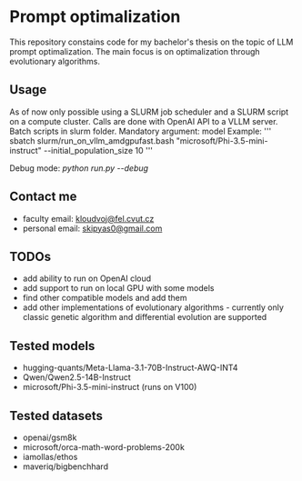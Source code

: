 # Prompt optimalization
This repository constains code for my bachelor's thesis on the topic of LLM prompt optimalization.
The main focus is on optimalization through evolutionary algorithms.

## Usage
As of now only possible using a SLURM job scheduler and a SLURM script on a compute cluster. 
Calls are done with OpenAI API to a VLLM server.
Batch scripts in slurm folder.
Mandatory argument: model
Example:
'''
sbatch slurm/run_on_vllm_amdgpufast.bash "microsoft/Phi-3.5-mini-instruct" --initial_population_size 10
'''

Debug mode: *python run.py --debug*

## Contact me
- faculty email: kloudvoj@fel.cvut.cz
- personal email: skipyas0@gmail.com

## TODOs
- add ability to run on OpenAI cloud
- add support to run on local GPU with some models
- find other compatible models and add them
- add other implementations of evolutionary algorithms - currently only classic genetic algorithm and differential evolution are supported

## Tested models
- hugging-quants/Meta-Llama-3.1-70B-Instruct-AWQ-INT4
- Qwen/Qwen2.5-14B-Instruct
- microsoft/Phi-3.5-mini-instruct (runs on V100)

## Tested datasets
- openai/gsm8k
- microsoft/orca-math-word-problems-200k
- iamollas/ethos
- maveriq/bigbenchhard